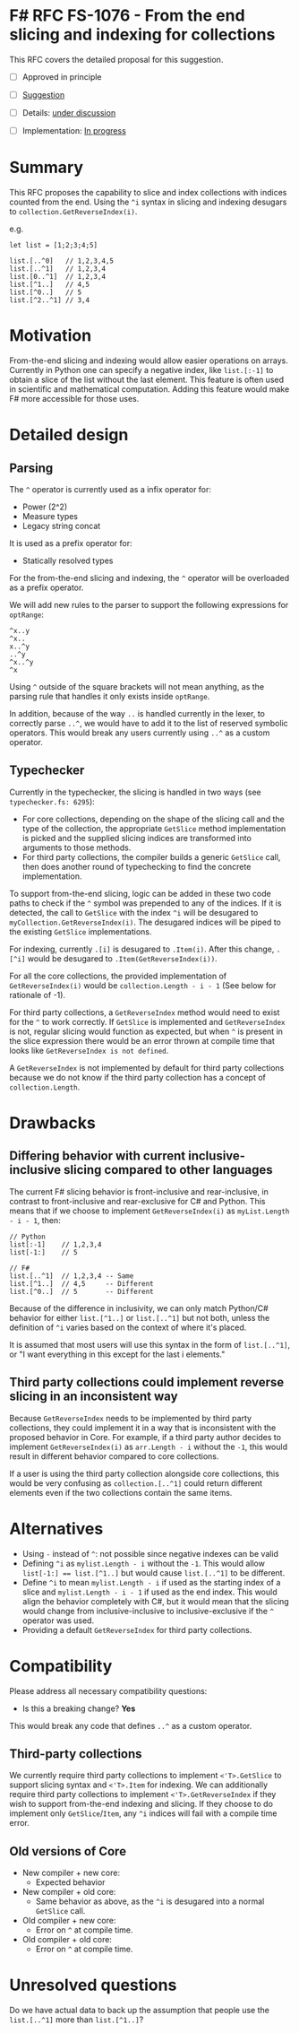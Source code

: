 # F# RFC FS-1076 - From the end slicing and indexing for collections

This RFC covers the detailed proposal for this suggestion.

* [ ] Approved in principle
* [ ] [Suggestion](https://github.com/fsharp/fslang-suggestions/issues/358)
* [ ] Details: [under discussion](https://github.com/fsharp/fslang-design/issues/FILL-ME-IN)
* [ ] Implementation: [In progress](https://github.com/Microsoft/visualfsharp/pull/FILL-ME-IN)


# Summary
[summary]: #summary

This RFC proposes the capability to slice and index collections with indices counted from the end. Using the `^i` syntax in slicing and indexing desugars to `collection.GetReverseIndex(i)`.

e.g.
```
let list = [1;2;3;4;5]

list.[..^0]   // 1,2,3,4,5
list.[..^1]   // 1,2,3,4
list.[0..^1]  // 1,2,3,4
list.[^1..]   // 4,5
list.[^0..]   // 5
list.[^2..^1] // 3,4
```

# Motivation
[motivation]: #motivation

From-the-end slicing and indexing would allow easier operations on arrays. Currently in Python one can specify a negative index, like `list.[:-1]` to obtain a slice of the list without the last element. This feature is often used in scientific and mathematical computation. Adding this feature would make F# more accessible for those uses.

# Detailed design
[design]: #detailed-design

## Parsing

The `^` operator is currently used as a infix operator for:
- Power (2^2)
- Measure types
- Legacy string concat

It is used as a prefix operator for:
- Statically resolved types

For the from-the-end slicing and indexing, the `^` operator will be overloaded as a prefix operator. 

We will add new rules to the parser to support the following expressions for `optRange`:
```
^x..y
^x..
x..^y
..^y
^x..^y
^x
```

Using `^` outside of the square brackets will not mean anything, as the parsing rule that handles it only exists inside `optRange`.

In addition, because of the way `..` is handled currently in the lexer, to correctly parse `..^`, we would have to add it to the list of reserved symbolic operators. This would break any users currently using `..^` as a custom operator.

## Typechecker

Currently in the typechecker, the slicing is handled in two ways (see `typechecker.fs: 6295`):

- For core collections, depending on the shape of the slicing call and the type of the collection, the appropriate `GetSlice` method implementation is picked and the supplied slicing indices are transformed into arguments to those methods.
- For third party collections, the compiler builds a generic `GetSlice` call, then does another round of typechecking to find the concrete implementation.


To support from-the-end slicing, logic can be added in these two code paths to check if the `^` symbol was prepended to any of the indices. If it is detected, the call to `GetSlice` with the index `^i` will be desugared to `myCollection.GetReverseIndex(i)`. The desugared indices will be piped to the existing `GetSlice` implementations.

For indexing, currently `.[i]` is desugared to `.Item(i)`. After this change, `.[^i]` would be desugared to `.Item(GetReverseIndex(i))`.

For all the core collections, the provided implementation of `GetReverseIndex(i)` would be `collection.Length - i - 1` (See below for rationale of -1).

For third party collections, a `GetReverseIndex` method would need to exist for the `^` to work correctly. If `GetSlice` is implemented and `GetReverseIndex` is not, regular slicing would function as expected, but when `^` is present in the slice expression there would be an error thrown at compile time that looks like `GetReverseIndex is not defined`.

A `GetReverseIndex` is not implemented by default for third party collections because we do not know if the third party collection has a concept of `collection.Length`. 

# Drawbacks
[drawbacks]: #drawbacks

## Differing behavior with current inclusive-inclusive slicing compared to other languages

The current F# slicing behavior is front-inclusive and rear-inclusive, in contrast to front-inclusive and rear-exclusive for C# and Python. This means that if we choose to implement `GetReverseIndex(i)` as `myList.Length - i - 1`, then:

```
// Python
list[:-1]    // 1,2,3,4
list[-1:]    // 5

// F#
list.[..^1]  // 1,2,3,4 -- Same
list.[^1..]  // 4,5     -- Different
list.[^0..]  // 5       -- Different
```

Because of the difference in inclusivity, we can only match Python/C# behavior for either `list.[^1..]` or `list.[..^1]` but not both, unless the definition of `^i` varies based on the context of where it's placed. 

It is assumed that most users will use this syntax in the form of `list.[..^1]`, or "I want everything in this except for the last i elements."

## Third party collections could implement reverse slicing in an inconsistent way

Because `GetReverseIndex` needs to be implemented by third party collections, they could implement it in a way that is inconsistent with the proposed behavior in Core. For example, if a third party author decides to implement `GetReverseIndex(i)` as `arr.Length - i` without the `-1`, this would result in different behavior compared to core collections.

If a user is using the third party collection alongside core collections, this would be very confusing as `collection.[..^1]` could return different elements even if the two collections contain the same items.

# Alternatives
[alternatives]: #alternatives

- Using `-` instead of `^`: not possible since negative indexes can be valid
- Defining `^i` as `mylist.Length - i` without the `-1`. This would allow `list[-1:] == list.[^1..]` but would cause `list.[..^1]` to be different.
- Define `^i` to mean `mylist.Length - i` if used as the starting index of a slice and `mylist.Length - i - 1` if used as the end index. This would align the behavior completely with C#, but it would mean that the slicing would change from inclusive-inclusive to inclusive-exclusive if the `^` operator was used.
- Providing a default `GetReverseIndex` for third party collections.

# Compatibility
[compatibility]: #compatibility

Please address all necessary compatibility questions:
* Is this a breaking change? **Yes**

This would break any code that defines `..^` as a custom operator.

## Third-party collections

We currently require third party collections to implement `<'T>.GetSlice` to support slicing syntax and `<'T>.Item` for indexing. We can additionally require third party collections to implement `<'T>.GetReverseIndex` if they wish to support from-the-end indexing and slicing. If they choose to do implement only `GetSlice`/`Item`, any `^i` indices will fail with a compile time error.

## Old versions of Core
- New compiler + new core:
    - Expected behavior
- New compiler + old core:
    - Same behavior as above, as the `^i` is desugared into a normal `GetSlice` call.
- Old compiler + new core:
    - Error on `^` at compile time.
- Old compiler + old core:
    - Error on `^` at compile time.

# Unresolved questions
[unresolved]: #unresolved-questions

Do we have actual data to back up the assumption that people use the `list.[..^1]` more than `list.[^1..]`?

